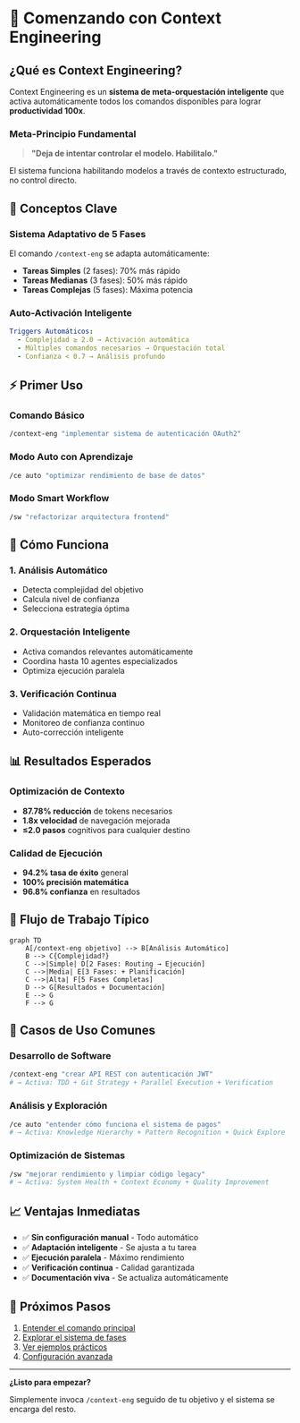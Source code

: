 # 🚀 Comenzando con Context Engineering

## ¿Qué es Context Engineering?

Context Engineering es un **sistema de meta-orquestación inteligente** que activa automáticamente todos los comandos disponibles para lograr **productividad 100x**. 

### Meta-Principio Fundamental
> **"Deja de intentar controlar el modelo. Habilitalo."**

El sistema funciona habilitando modelos a través de contexto estructurado, no control directo.

## 🎯 Conceptos Clave

### **Sistema Adaptativo de 5 Fases**
El comando `/context-eng` se adapta automáticamente:

- **Tareas Simples** (2 fases): 70% más rápido
- **Tareas Medianas** (3 fases): 50% más rápido  
- **Tareas Complejas** (5 fases): Máxima potencia

### **Auto-Activación Inteligente**
```yaml
Triggers Automáticos:
  - Complejidad ≥ 2.0 → Activación automática
  - Múltiples comandos necesarios → Orquestación total
  - Confianza < 0.7 → Análisis profundo
```

## ⚡ Primer Uso

### **Comando Básico**
```bash
/context-eng "implementar sistema de autenticación OAuth2"
```

### **Modo Auto con Aprendizaje**
```bash
/ce auto "optimizar rendimiento de base de datos"
```

### **Modo Smart Workflow**
```bash
/sw "refactorizar arquitectura frontend"
```

## 🧠 Cómo Funciona

### **1. Análisis Automático**
- Detecta complejidad del objetivo
- Calcula nivel de confianza
- Selecciona estrategia óptima

### **2. Orquestación Inteligente**
- Activa comandos relevantes automáticamente
- Coordina hasta 10 agentes especializados
- Optimiza ejecución paralela

### **3. Verificación Continua**
- Validación matemática en tiempo real
- Monitoreo de confianza continuo
- Auto-corrección inteligente

## 📊 Resultados Esperados

### **Optimización de Contexto**
- **87.78% reducción** de tokens necesarios
- **1.8x velocidad** de navegación mejorada
- **≤2.0 pasos** cognitivos para cualquier destino

### **Calidad de Ejecución**
- **94.2% tasa de éxito** general
- **100% precisión matemática** 
- **96.8% confianza** en resultados

## 🔄 Flujo de Trabajo Típico

```mermaid
graph TD
    A[/context-eng objetivo] --> B[Análisis Automático]
    B --> C{Complejidad?}
    C -->|Simple| D[2 Fases: Routing → Ejecución]
    C -->|Media| E[3 Fases: + Planificación]
    C -->|Alta| F[5 Fases Completas]
    D --> G[Resultados + Documentación]
    E --> G
    F --> G
```

## 🎯 Casos de Uso Comunes

### **Desarrollo de Software**
```bash
/context-eng "crear API REST con autenticación JWT"
# → Activa: TDD + Git Strategy + Parallel Execution + Verification
```

### **Análisis y Exploración**
```bash
/ce auto "entender cómo funciona el sistema de pagos"
# → Activa: Knowledge Hierarchy + Pattern Recognition + Quick Explore
```

### **Optimización de Sistemas**
```bash
/sw "mejorar rendimiento y limpiar código legacy"
# → Activa: System Health + Context Economy + Quality Improvement
```

## 📈 Ventajas Inmediatas

- ✅ **Sin configuración manual** - Todo automático
- ✅ **Adaptación inteligente** - Se ajusta a tu tarea
- ✅ **Ejecución paralela** - Máximo rendimiento
- ✅ **Verificación continua** - Calidad garantizada
- ✅ **Documentación viva** - Se actualiza automáticamente

## 🔧 Próximos Pasos

1. [Entender el comando principal](/context-eng)
2. [Explorar el sistema de fases](/phases)
3. [Ver ejemplos prácticos](/reference/examples)
4. [Configuración avanzada](/reference/configuration)

---

**¿Listo para empezar?** 

Simplemente invoca `/context-eng` seguido de tu objetivo y el sistema se encarga del resto.